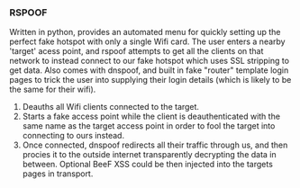 ### RSPOOF

Written in python, provides an automated menu for quickly setting up the perfect fake hotspot with only a single Wifi card. The user enters a nearby 'target' acess point, and rspoof attempts to get all the clients on that network to instead connect to our fake hotspot which uses SSL stripping to get data. Also comes with dnspoof, and built in fake "router" template login pages to trick the user into supplying their login details (which is likely to be the same for their wifi).


1. Deauths all Wifi clients connected to the target.
2. Starts a fake access point while the client is deauthenticated with the same name as the target access point in order to fool the target into connecting to ours instead.
3. Once connected, dnspoof redirects all their traffic through us, and then procies it to the outside internet transparently decrypting the data in between. Optional BeeF XSS could be then injected into the targets pages in transport.
